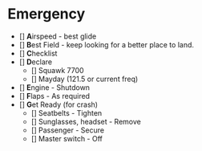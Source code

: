 # Emergency

- [] **A**irspeed - best glide
- [] **B**est Field - keep looking for a better place to land.
- [] **C**hecklist
- [] **D**eclare
  - [] Squawk 7700
  - [] Mayday (121.5 or current freq)
- [] **E**ngine - Shutdown
- [] **F**laps - As required
- [] **G**et Ready (for crash)
  - [] Seatbelts - Tighten
  - [] Sunglasses, headset - Remove
  - [] Passenger - Secure
  - [] Master switch - Off
